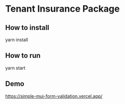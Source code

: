 # Tenant Insurance Package

## How to install
yarn install

## How to run
yarn start

## Demo
https://simple-mui-form-validation.vercel.app/


